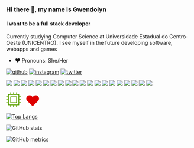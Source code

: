 ### Hi there 👋, my name is Gwendolyn
#### I want to be a full stack developer

Currently studying Computer Science at Universidade Estadual do Centro-Oeste (UNICENTRO). I see myself in the future developing software, webapps and games

- ❤️ Pronouns: She/Her 


[<img src='https://cdn.jsdelivr.net/npm/simple-icons@3.0.1/icons/github.svg' alt='github' height='40'>](https://github.com/GwenKerppers)  [<img src='https://cdn.jsdelivr.net/npm/simple-icons@3.0.1/icons/instagram.svg' alt='instagram' height='40'>](https://www.instagram.com/gwenklin/)  [<img src='https://cdn.jsdelivr.net/npm/simple-icons@3.0.1/icons/twitter.svg' alt='twitter' height='40'>](https://twitter.com/@Gwen_void)  

<img height="20" src="https://img.shields.io/badge/MySQL-005C84?style=for-the-badge&logo=mysql&logoColor=white"> <img height="20" src="https://img.shields.io/badge/Adobe%20Photoshop-31A8FF?style=for-the-badge&logo=Adobe%20Photoshop&logoColor=black"> <img height="20" src="https://img.shields.io/badge/Adobe%20after%20affects-CF96FD?style=for-the-badge&logo=Adobe%20after%20effects&logoColor=393665">
<img height="20" src="https://img.shields.io/badge/Angular-DD0031?style=for-the-badge&logo=angular&logoColor=white"> <img height="20" src="https://img.shields.io/badge/C%23-239120?style=for-the-badge&logo=c-sharp&logoColor=white"> <img height="20" src="https://img.shields.io/badge/C%2B%2B-00599C?style=for-the-badge&logo=c%2B%2B&logoColor=white"> <img height="20" src="https://img.shields.io/badge/HTML5-E34F26?style=for-the-badge&logo=html5&logoColor=white"> <img height="20" src="https://img.shields.io/badge/JavaScript-323330?style=for-the-badge&logo=javascript&logoColor=F7DF1E"> <img height="20" src="https://img.shields.io/badge/LaTeX-47A141?style=for-the-badge&logo=LaTeX&logoColor=white"> <img height="20" src="https://img.shields.io/badge/Python-FFD43B?style=for-the-badge&logo=python&logoColor=blue"> <img height="20" src="https://img.shields.io/badge/TypeScript-007ACC?style=for-the-badge&logo=typescript&logoColor=white">
<img height="20" src="https://img.shields.io/badge/Microsoft_Excel-217346?style=for-the-badge&logo=microsoft-excel&logoColor=white"> <img height="20" src="https://img.shields.io/badge/Microsoft_Office-D83B01?style=for-the-badge&logo=microsoft-office&logoColor=white"> <img height="20" src="https://img.shields.io/badge/Microsoft_PowerPoint-B7472A?style=for-the-badge&logo=microsoft-powerpoint&logoColor=white"> <img height="20" src="https://img.shields.io/badge/Microsoft_Word-2B579A?style=for-the-badge&logo=microsoft-word&logoColor=white"> <img height="20" src="https://img.shields.io/badge/Notion-000000?style=for-the-badge&logo=notion&logoColor=white"> <img height="20" src="https://img.shields.io/badge/Overleaf-47A141?style=for-the-badge&logo=Overleaf&logoColor=white">
<img height="20" src="https://img.shields.io/badge/Linux-FCC624?style=for-the-badge&logo=linux&logoColor=black"> <img height="20" src="https://img.shields.io/badge/Ubuntu-E95420?style=for-the-badge&logo=ubuntu&logoColor=white"> <img height="20" src="https://img.shields.io/badge/Windows-0078D6?style=for-the-badge&logo=windows&logoColor=white](https://img.shields.io/badge/Windows_11-0078d4?style=for-the-badge&logo=windows-11&logoColor=white)">


<a href='https://docs.github.com/en/developers'><img src='https://raw.githubusercontent.com/acervenky/animated-github-badges/master/assets/devbadge.gif' width='40' height='40'></a> <a href='https://docs.github.com/en/github/supporting-the-open-source-community-with-github-sponsors'><img src='https://raw.githubusercontent.com/acervenky/animated-github-badges/master/assets/sponsorbadge.gif' width='35' height='35'></a> 

[![Top Langs](https://github-readme-stats.vercel.app/api/top-langs/?username=GwenKerppers)](https://github.com/anuraghazra/github-readme-stats)

![GitHub stats](https://github-readme-stats.vercel.app/api?username=GwenKerppers&show_icons=true)  

![GitHub metrics](https://metrics.lecoq.io/GwenKerppers)  
